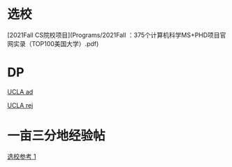 # 选校
[2021Fall CS院校项目](Programs/2021Fall ：375个计算机科学MS+PHD项目官网实录（TOP100美国大学）.pdf)


# DP

[UCLA ad](https://github.com/Bryceknows/Master-Fall-2023/tree/main/DP/UCLA%20ad)

[UCLA rej](https://github.com/Bryceknows/Master-Fall-2023/tree/main/DP/UCLA%20rej)


# 一亩三分地经验帖
[选校参考 1](https://www.1point3acres.com/bbs/thread-594958-1-1.html)
